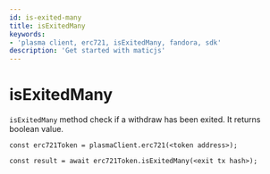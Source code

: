```yaml
---
id: is-exited-many
title: isExitedMany
keywords: 
- 'plasma client, erc721, isExitedMany, fandora, sdk'
description: 'Get started with maticjs'
---
```


# isExitedMany

`isExitedMany` method check if a withdraw has been exited. It returns boolean value.

```
const erc721Token = plasmaClient.erc721(<token address>);

const result = await erc721Token.isExitedMany(<exit tx hash>);

```
